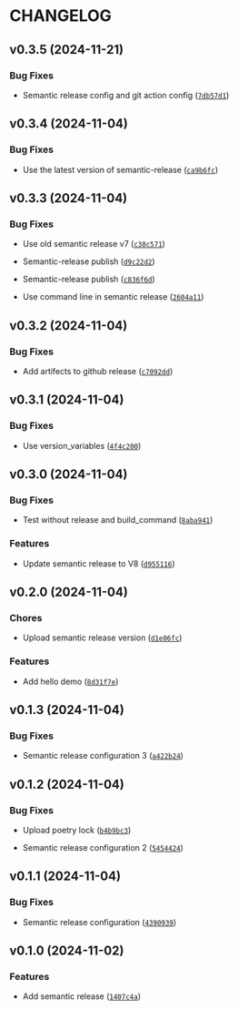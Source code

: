 # CHANGELOG


## v0.3.5 (2024-11-21)

### Bug Fixes

- Semantic release config and git action config
  ([`7db57d1`](https://github.com/dsun0720/semantic-release-demo/commit/7db57d1dfb62996b85fe0c578ae2c469dc2ce948))


## v0.3.4 (2024-11-04)

### Bug Fixes

- Use the latest version of semantic-release
  ([`ca9b6fc`](https://github.com/dsun0720/semantic-release-demo/commit/ca9b6fcf94593288cf15fb97b9381d60eb982b3f))


## v0.3.3 (2024-11-04)

### Bug Fixes

- Use old semantic release v7
  ([`c30c571`](https://github.com/dsun0720/semantic-release-demo/commit/c30c571e3dd0fe562e054702772f5eaf2445000b))

- Semantic-release publish
  ([`d9c22d2`](https://github.com/dsun0720/semantic-release-demo/commit/d9c22d27b84612d9153e38a84b39c958c9ffa096))

- Semantic-release publish
  ([`c836f6d`](https://github.com/dsun0720/semantic-release-demo/commit/c836f6d6ea4b09875b4f3047583c91dfe08dab10))

- Use command line in semantic release
  ([`2604a11`](https://github.com/dsun0720/semantic-release-demo/commit/2604a11a0f2ebb13ae91385eb1a6969bc4107084))


## v0.3.2 (2024-11-04)

### Bug Fixes

- Add artifects to github release
  ([`c7092dd`](https://github.com/dsun0720/semantic-release-demo/commit/c7092dd13d28017a8bcbe97949c538e20ba4b4bd))


## v0.3.1 (2024-11-04)

### Bug Fixes

- Use version_variables
  ([`4f4c200`](https://github.com/dsun0720/semantic-release-demo/commit/4f4c200e2547197defa11bb986d15618d12acd9c))


## v0.3.0 (2024-11-04)

### Bug Fixes

- Test without release and build_command
  ([`8aba941`](https://github.com/dsun0720/semantic-release-demo/commit/8aba941a506e7b79ac61d6d503c3949dad3c13e1))

### Features

- Update semantic release to V8
  ([`d955116`](https://github.com/dsun0720/semantic-release-demo/commit/d955116f07d138753284c9ba80c92534d80fc430))


## v0.2.0 (2024-11-04)

### Chores

- Upload semantic release version
  ([`d1e06fc`](https://github.com/dsun0720/semantic-release-demo/commit/d1e06fc7e737e4988b549e3d375883521e39ce7d))

### Features

- Add hello demo
  ([`8d31f7e`](https://github.com/dsun0720/semantic-release-demo/commit/8d31f7ef0dc17bdc89a24533eed2c9d2055a13f3))


## v0.1.3 (2024-11-04)

### Bug Fixes

- Semantic release configuration 3
  ([`a422b24`](https://github.com/dsun0720/semantic-release-demo/commit/a422b248ac58cea7db1a29f0b9c7689024a6d9e2))


## v0.1.2 (2024-11-04)

### Bug Fixes

- Upload poetry lock
  ([`b4b9bc3`](https://github.com/dsun0720/semantic-release-demo/commit/b4b9bc3f27be2d4d19cc2b4805dc8c90d0a2cb2a))

- Semantic release configuration 2
  ([`5454424`](https://github.com/dsun0720/semantic-release-demo/commit/545442423732ba02b52a6043dc7ffe9bef1ac937))


## v0.1.1 (2024-11-04)

### Bug Fixes

- Semantic release configuration
  ([`4390939`](https://github.com/dsun0720/semantic-release-demo/commit/439093946c84407925ee738bc9d6e0a6ca25cf5d))


## v0.1.0 (2024-11-02)

### Features

- Add semantic release
  ([`1407c4a`](https://github.com/dsun0720/semantic-release-demo/commit/1407c4a2c3098f8ae856f9603d6052acd4435317))
